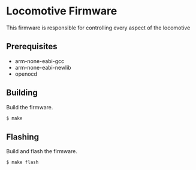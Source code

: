 # Locomotive Firmware
This firmware is responsible for controlling every aspect of the locomotive

## Prerequisites
- arm-none-eabi-gcc
- arm-none-eabi-newlib
- openocd

## Building
Build the firmware.
```sh
$ make
```

## Flashing
Build and flash the firmware.
```sh
$ make flash
```
